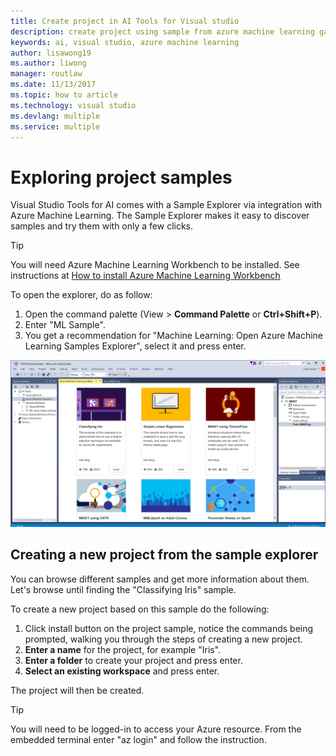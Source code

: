 ```yaml
---
title: Create project in AI Tools for Visual studio
description: create project using sample from azure machine learning gallery
keywords: ai, visual studio, azure machine learning
author: lisawong19
ms.author: liwong
manager: routlaw
ms.date: 11/13/2017
ms.topic: how to article
ms.technology: visual studio
ms.devlang: multiple
ms.service: multiple
---
```


# Exploring project samples
Visual Studio Tools for AI comes with a Sample Explorer via integration with Azure Machine Learning. The Sample Explorer makes it easy to discover samples and try them with only a few clicks. 

> [!TIP]
> You will need Azure Machine Learning Workbench to be installed. See instructions at [How to install Azure Machine Learning Workbench](https://docs.microsoft.com/azure/machine-learning/preview/quickstart-installation)  

To open the explorer, do as follow:   
1. Open the command palette (View > **Command Palette** or **Ctrl+Shift+P**).
2. Enter "ML Sample". 
3. You get a recommendation for "Machine Learning: Open Azure Machine Learning Samples Explorer", select it and press enter. 

![sample explorer](media\create-project\gallery.png)

## Creating a new project from the sample explorer 
You can browse different samples and get more information about them. Let's browse until finding the "Classifying Iris" sample.

To create a new project based on this sample do the following:
1. Click install button on the project sample, notice the commands being prompted, walking you through the steps of creating a new project. 
2. **Enter a name** for the project, for example "Iris".
3. **Enter a folder** to create your project and press enter. 
4. **Select an existing workspace** and press enter.

The project will then be created.

> [!TIP]
> You will need to be logged-in to access your Azure resource. From the embedded terminal enter "az login" and follow the instruction. 